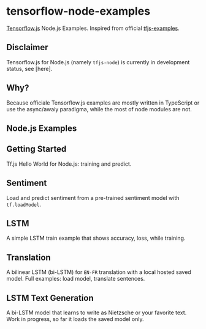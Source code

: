 # tensorflow-node-examples
[Tensorflow.js](https://github.com/tensorflow/tfjs) Node.js Examples. Inspired from official [tfjs-examples](https://github.com/tensorflow/tfjs-examples).

## Disclaimer
Tensorflow.js for Node.js (namely `tfjs-node`) is currently in development status, see [here].

## Why?
Because officiale Tensorflow.js examples are mostly written in TypeScript or use the async/awaiy paradigma, while the most of node modules are not.

## Node.js Examples

## Getting Started
Tf.js Hello World for Node.js: training and predict.

## Sentiment
Load and predict sentiment from a pre-trained sentiment model with `tf.loadModel`.

## LSTM
A simple LSTM train example that shows accuracy, loss, while training.

## Translation
A bilinear LSTM (bi-LSTM) for `EN-FR` translation with a local hosted saved model. Full examples: load model, translate sentences.

## LSTM Text Generation
A bi-LSTM model that learns to write as Nietzsche or your favorite text. Work in progress, so far it loads the saved model only.
